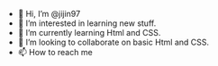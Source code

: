 - 👋 Hi, I’m @jijin97
- 👀 I’m interested in learning new stuff.
- 🌱 I’m currently learning Html and CSS.
- 💞️ I’m looking to collaborate on basic Html and CSS.
- 📫 How to reach me 

<!---
jijin97/jijin97 is a ✨ special ✨ repository because its `README.md` (this file) appears on your GitHub profile.
You can click the Preview link to take a look at your changes.
--->
